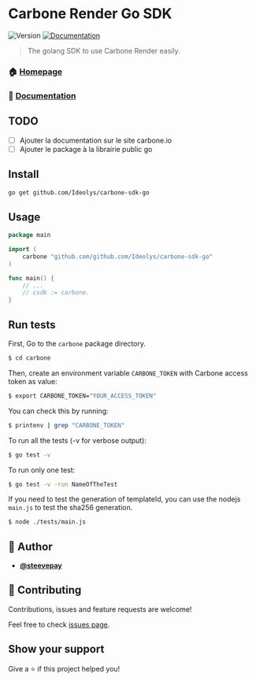 # Carbone Render Go SDK
![Version](https://img.shields.io/badge/version-1.0.0-blue.svg?cacheSeconds=2592000)
[![Documentation](https://img.shields.io/badge/documentation-yes-brightgreen.svg)](https://carbone.io/api-reference.html#carbone-sdk-go)

> The golang SDK to use Carbone Render easily.

### 🏠 [Homepage](https://github.com/Ideolys/carbone-sdk-go)
### 🔖 [Documentation](https://carbone.io/api-reference.html#carbone-sdk-go)

## TODO
- [ ] Ajouter la documentation sur le site carbone.io
- [ ] Ajouter le package à la librairie public go

## Install

```sh
go get github.com/Ideolys/carbone-sdk-go
```

## Usage

```go
package main

import (
	carbone "github.com/github.com/Ideolys/carbone-sdk-go"
)

func main() {
	// ...
	// csdk := carbone.
}
```

## Run tests
First, Go to the `carbone` package directory.
```bash
$ cd carbone
```
Then, create an environment variable `CARBONE_TOKEN` with Carbone access token as value:
```bash
$ export CARBONE_TOKEN="YOUR_ACCESS_TOKEN"
```
You can check this by running:
```bash
$ printenv | grep "CARBONE_TOKEN"
```
To run all the tests (-v for verbose output):
```bash
$ go test -v
```
To run only one test:
```bash
$ go test -v -run NameOfTheTest
```
If you need to test the generation of templateId, you can use the nodejs `main.js` to test the sha256 generation.
```bash
$ node ./tests/main.js
```

## 👤 Author

- [**@steevepay**](https://github.com/steevepay)

## 🤝 Contributing

Contributions, issues and feature requests are welcome!

Feel free to check [issues page](https://github.com/Ideolys/carbone-sdk-go/issues).

## Show your support

Give a ⭐️ if this project helped you!